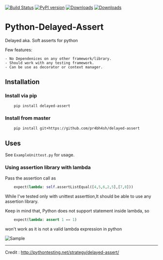 [![Build Status](https://travis-ci.org/pr4bh4sh/python-delayed-assert.svg?branch=master)](https://travis-ci.org/pr4bh4sh/python-delayed-assert)
[![PyPI version](https://badge.fury.io/py/delayed-assert.svg)](https://badge.fury.io/py/delayed-assert)
[![Downloads](https://pepy.tech/badge/delayed-assert)](https://pepy.tech/project/delayed-assert)
[![Downloads](https://pepy.tech/badge/delayed-assert/month)](https://pepy.tech/project/delayed-assert)

# Python-Delayed-Assert

Delayed aka. Soft asserts for python

Few features:

    - No Dependenices on any other framework/library.
    - Should work with any testing framework.
    - Can be use as decorator or context manager.

## Installation

### Install via pip

```bash
    pip install delayed-assert
```

### Install from master

```bash
    pip install git+https://github.com/pr4bh4sh/delayed-assert
```

## Uses

See `ExampleUnittest.py` for usage.

### Using assertion library with lambda

Pass the assertion call as

```python
    expect(lambda: self.assertListEqual([4,5,6,2,5],[7,8]))
```

While I've tested only with unittest asserttion,It should be able to use any assertion library.

Keep in mind that, Python does not support statement inside lambda, so

```python
    expect(lambda: assert 1 == 1)
```

won't work as it is not a valid lambda expression in python

![Sample](https://github.com/pr4bh4sh/python-delayed-assert/blob/master/sample.jpg)

---------------

Credit : <http://pythontesting.net/strategy/delayed-assert/>
